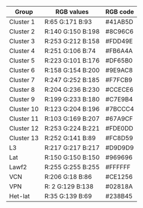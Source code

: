 | Group | RGB values | RGB code |
|---|---|---|
| Cluster 1 | R:65 G:171 B:93 | #41AB5D |
| Cluster 2 | R:140 G:150 B:198 | #8C96C6 |
| Cluster 3 | R:253 G:212 B:158 | #FDD49E |
| Cluster 4 | R:251 G:106 B:74 | #FB6A4A |
| Cluster 5 | R:223 G:101 B:176 | #DF65B0 |
| Cluster 6 | R:158 G:154 B:200 | #9E9AC8 |
| Cluster 7 | R:247 G:252 B:185 | #F7FCB9 |
| Cluster 8 | R:204 G:236 B:230 | #CCECE6 |
| Cluster 9 | R:199 G:233 B:180 | #C7E9B4 |
| Cluster 10 | R:123 G:204 B:196 | #7BCCC4 |
| Cluster 11 | R:103 G:169 B:207 | #67A9CF |
| Cluster 12 | R:253 G:224 B:221 | #FDE0DD |
| Cluster 13 | R:252 G:141 B:89 | #FC8D59 |
| L3 | R:217 G:217 B:217 | #D9D9D9 |
| Lat | R:150 G:150 B:150 | #969696 |
| Lawf2 | R:255 G:255 B:255 | #FFFFFF |
| VCN | R:206 G:18 B:86 | #CE1256 |
| VPN | R: 2 G:129 B:138 | #02818A |
| Het-lat | R:35 G:139 B:69 | #238B45 |
